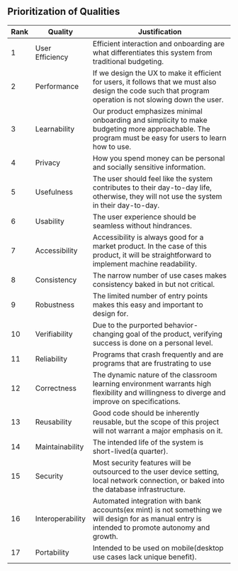 ## Prioritization of Qualities
| Rank | Quality          | Justification                                                                                                                                              |
|------|------------------|------------------------------------------------------------------------------------------------------------------------------------------------------------|
| 1    | User Efficiency  | Efficient interaction and onboarding are what differentiates this system from traditional budgeting.                                                       |
| 2    | Performance      | If we design the UX to make it efficient for users, it follows that we must also design the code such that program operation is not slowing down the user. |
| 3    | Learnability     | Our product emphasizes minimal onboarding and simplicity to make budgeting more approachable. The program must be easy for users to learn how to use.      |
| 4    | Privacy          | How you spend money can be personal and socially sensitive information.                                                                                    |
| 5    | Usefulness       | The user should feel like the system contributes to their day-to-day life, otherwise, they will not use the system in their day-to-day.                    |
| 6    | Usability        | The user experience should be seamless without hindrances.                                                                                                 |
| 7    | Accessibility    | Accessibility is always good for a market product. In the case of this product, it will be straightforward to implement machine readability.               |
| 8    | Consistency      | The narrow number of use cases makes consistency baked in but not critical.                                                                                |
| 9    | Robustness       | The limited number of entry points makes this easy and important to design for.                                                                            |
| 10   | Verifiability    | Due to the purported behavior-changing goal of the product, verifying success is done on a personal level.                                                 |
| 11   | Reliability      | Programs that crash frequently and are programs that are frustrating to use                                                                                |
| 12   | Correctness      | The dynamic nature of the classroom learning environment warrants high flexibility and willingness to diverge and improve on specifications.               |
| 13   | Reusability      | Good code should be inherently reusable, but the scope of this project will not warrant a major emphasis on it.                                            |
| 14   | Maintainability  | The intended life of the system is short-lived(a quarter).                                                                                                 |
| 15   | Security         | Most security features will be outsourced to the user device setting, local network connection, or baked into the database infrastructure.                 |
| 16   | Interoperability | Automated integration with bank accounts(ex mint) is not something we will design for as manual entry is intended to promote autonomy and growth.          |
| 17   | Portability      | Intended to be used on mobile(desktop use cases lack unique benefit).                                                                                      |
